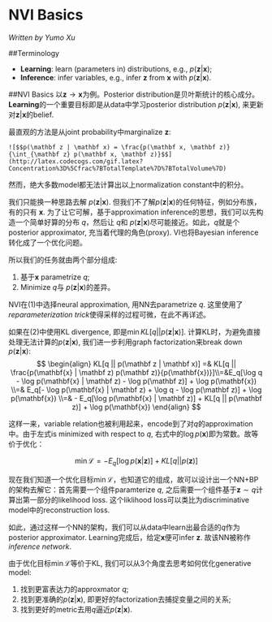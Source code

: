 # NVI Basics

*Written by Yumo Xu*

##Terminology

- **Learning**: learn (parameters in) distributions, e.g., $p(\mathbf z| \mathbf x)$;
- **Inference**: infer variables, e.g., infer $\mathbf z$ from $\mathbf x$ with $p(\mathbf z| \mathbf x)$.

##NVI Basics
以$\mathbf{z} \rightarrow \mathbf{x}$为例。Posterior distribution是贝叶斯统计的核心成分。**Learning**的一个重要目标即是从data中学习posterior distribution $p(\mathbf z | \mathbf x)$, 来更新对$\mathbf z|\mathbf x$的belief. 

最直观的方法是从joint probability中marginalize $\mathbf z$:

```
![$$p(\mathbf z | \mathbf x) = \frac{p(\mathbf x, \mathbf z)}{\int_{\mathbf z} p(\mathbf x, \mathbf z)}$$](http://latex.codecogs.com/gif.latex?Concentration%3D%5Cfrac%7BTotalTemplate%7D%7BTotalVolume%7D)  
```

然而，绝大多数model都无法计算出以上normalization constant中的积分。

我们只能换一种思路去解 $p(\mathbf z | \mathbf x)$. 但我们不了解$p(\mathbf z | \mathbf x)$的任何特征，例如分布族，有的只有 $\mathbf x$. 为了让它可解，基于approximation inference的思想，我们可以先构造一个简单好算的分布 $q$，然后让 $q$和 $p(\mathbf z | \mathbf x)$尽可能接近。如此，$q$就是个posterior approximator, 充当着代理的角色(proxy). VI也将Bayesian inference转化成了一个优化问题。

所以我们的任务就由两个部分组成:

1. 基于$\mathbf x$ parametrize $q$;
2. Minimize $q$与 $p(\mathbf z | \mathbf x)$的差异。

NVI在(1)中选择neural approximation, 用NN去parametrize $q$. 这里使用了*reparameterization trick*使得采样的过程可微，在此不再详述。

如果在(2)中使用KL divergence, 即是$\min KL[q || p(\mathbf z | \mathbf x)]$. 计算KL时，为避免直接处理无法计算的$p(\mathbf z | \mathbf x)$, 我们进一步利用graph factorization来break down $p(\mathbf{z} | \mathbf x)$:
$$
\begin{align}
KL[q || p(\mathbf z | \mathbf x)] =& KL[q || \frac{p(\mathbf{x} | \mathbf z) p(\mathbf z)}{p(\mathbf{x})}]\\=&E_q[\log q - \log p(\mathbf{x} | \mathbf z) - \log p(\mathbf z)] + \log p(\mathbf{x}) \\=& E_q[- \log p(\mathbf{x} | \mathbf z) + \log q - \log p(\mathbf z)] + \log p(\mathbf{x}) \\=& - E_q[\log p(\mathbf{x} | \mathbf z)] + KL[q || p(\mathbf z)] + \log p(\mathbf{x})
\end{align}
$$

这样一来，variable relation也被利用起来，encode到了对$q$的approximation中。由于左式is minimized with respect to $q$, 右式中的$\log p(\mathbf x)$即为常数。故等价于优化：

$$\min \mathcal L = - E_q[\log p(\mathbf{x} | \mathbf z)] + KL[q || p(\mathbf z)]$$

现在我们知道一个优化目标$\min \mathcal L$，也知道它的组成，故可以设计出一个NN+BP的架构去解它：首先需要一个组件paramterize $q$, 之后需要一个组件基于$\mathbf z \sim q$计算出第一部分的likelihood loss. 这个liklihood loss可以类比为discriminative model中的reconstruction loss.

如此，通过这样一个NN的架构，我们可以从data中learn出最合适的$q$作为posterior approximator. Learning完成后，给定$\mathbf x$便可infer $\mathbf z$. 故该NN被称作*inference network*.

由于优化目标$\min \mathcal L$等价于KL, 我们可以从3个角度去思考如何优化generative model:

1. 找到更富表达力的approxmator $q$;
2. 找到更准确的$p(\mathbf z| \mathbf x)$, 即更好的factorization去捕捉变量之间的关系;
3. 找到更好的metric去用$q$逼近$p(\mathbf z| \mathbf x)$.
